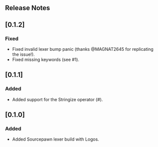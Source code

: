 ## Release Notes

## [0.1.2]

### Fixed

- Fixed invalid lexer bump panic (thanks @MAGNAT2645 for replicating the issue!).
- Fixed missing keywords (see #1).

## [0.1.1]

### Added

- Added support for the Stringize operator (#).

## [0.1.0]

### Added

- Added Sourcepawn lexer build with Logos.
